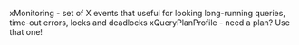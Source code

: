 xMonitoring - set of X events that useful for looking long-running queries, time-out errors, locks and deadlocks
xQueryPlanProfile - need a plan? Use that one!
